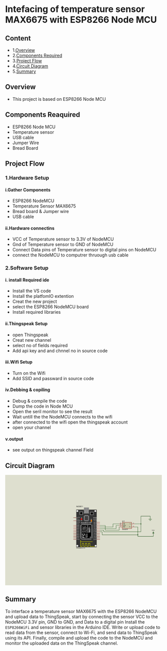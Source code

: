 # Intefacing of temperature sensor MAX6675 with ESP8266 Node MCU


## Content
- 1.[Overview](#overview)
- 2.[Components Required](#components-reaquired)
- 3.[Project Flow](#project-flow)
- 4.[Circuit Diagram](#circuit-diagram)
- 5.[Summary](#summary)






## Overview
- This project is based on ESP8266 Node MCU

## Components Reaquired 
- ESP8266 Node MCU
- Temperature sensor
- USB cable
- Jumper Wire
- Bread Board

 ## Project Flow
  ### 1.Hardware Setup
  #### i.Gather Components
 - ESP8266 NodeMCU
 - Temperature Sensor MAX6675
 - Bread board & Jumper wire
 - USB cable
  
  #### ii.Hardware connectins
 - VCC of Temperature sensor to 3.3V of NodeMCU
 - Gnd of Temperature sensor to GND of NodeMCU
 - Connect Data pins of Temperature sensor to digital pins on NodeMCU
 - connect the NodeMCU to computrer thruough usb cable
   


 
  ### 2.Software Setup
  #### i. install Required ide
 - Install the VS code 
 - Install the platfomIO extention
 - Creat the new project
 - select the ESP8266 NodeMCU board
 - Install  required libraries


   
 #### ii.Thingspeak  Setup
 - open Thingspeak
 - Creat new channel
 - select  no of fields required
 - Add api key and and chnnel no in source code
 #### iii.Wifi Setup
 - Turn on the Wifi
 - Add SSID and passward in source code
 #### iv.Debbing & copiling
   - Debug & compile the code
   - Dump the code in Node MCU
   - Open the seril monitor to see the result
   - Wait untill the the NodeMCU connects to the wifi
   - after connected to the wifi open the thingspeak account
   - open your channel
  #### v.output
   - see output on thingspeak channel Field


 ## Circuit Diagram
 ![Circuit Diagram](./images/TemperatureSensorMAX6675.png)

 ## Summary
 To interface a temperature sensor MAX6675 with the ESP8266 NodeMCU and upload data to ThingSpeak, start by connecting the sensor VCC to the NodeMCU 3.3V pin, GND to GND, and Data to a digital pin Install the `ESP8266WiFi` and sensor libraries in the Arduino IDE. Write or upload code to read data from the sensor, connect to Wi-Fi, and send data to ThingSpeak using its API. Finally, compile and upload the code to the NodeMCU and monitor the uploaded data on the ThingSpeak channel.



